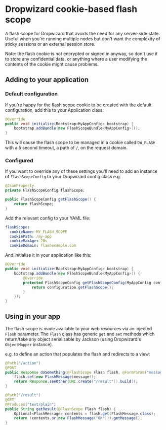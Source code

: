# Dropwizard cookie-based flash scope


A flash scope for Dropwizard that avoids the need for any server-side state. Useful when you're running multiple nodes
but don't want the complexity of sticky sessions or an external session store.

Note: the flash cookie is not encrypted or signed in anyway, so don't use it to store any confidential data, or anything
where a user modifying the contents of the cookie might cause problems.


## Adding to your application

### Default configuration
If you're happy for the flash scope cookie to be created with the default configuration, add this to your Application
class:

```java
@Override
public void initialize(Bootstrap<MyAppConfig> bootstrap) {
    bootstrap.addBundle(new FlashScopeBundle<MyAppConfig>());
}
```

This will cause the flash scope to be managed in a cookie called ```DW_FLASH``` with a 5 second timeout, a path
of ```/```, on the request domain.

### Configured
If you want to override any of these settings you'll need to add an instance of ```FlashScopeConfig``` to your Dropwizard
config class e.g.

```java
@JsonProperty
private FlashScopeConfig flashScope;

public FlashScopeConfig getFlashScope() {
    return flashScope;
}
```

Add the relevant config to your YAML file:

```yaml
flashScope:
  cookieName: MY_FLASH_SCOPE
  cookiePath: /my-app
  cookieMaxAge: 20s
  cookieDomain: flashexample.com
```

And initialise it in your application like this:

```java
@Override
public void initialize(Bootstrap<MyAppConfig> bootstrap) {
    bootstrap.addBundle(new FlashScopeBundle<MyAppConfig>() {
        @Override
        protected FlashScopeConfig getFlashScopeConfig(MyAppConfig configuration) {
            return configuration.getFlashScope();
        }
    });
}
```

## Using in your app
The flash scope is made available to your web resources via an injected ```Flash``` parameter. The ```Flash``` class
has generic ```get``` and ```set``` methods which return/take any object serialisable by Jackson (using Dropwizard's
```ObjectMapper``` instance).

e.g. to define an action that populates the flash and redirects to a view:

```java
@Path("/action")
@POST
public Response doSomething(@FlashScope Flash flash, @FormParam("message") String message) {
    flash.set(new FlashMessage(message));
    return Response.seeOther(URI.create("/result")).build();
}

@Path("/result")
@GET
@Produces("text/plain")
public String getResult(@FlashScope Flash flash) {
    Optional<FlashMessage> contents = flash.get(FlashMessage.class);
    return (contents.or(new FlashMessage("OK"))).getMessage();
}
```


